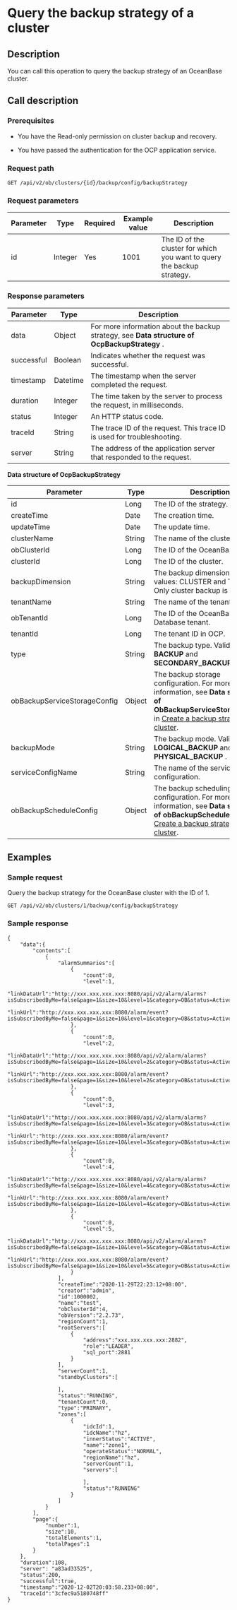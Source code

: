 Query the backup strategy of a cluster 
===========================================================



Description 
--------------------------------

You can call this operation to query the backup strategy of an OceanBase cluster.

Call description 
-------------------------------------

### Prerequisites 

* You have the Read-only permission on cluster backup and recovery.

  

* You have passed the authentication for the OCP application service.

  




### Request path 

`GET /api/v2/ob/clusters/{id}/backup/config/backupStrategy`

### Request parameters 



| Parameter |  Type   | Required | Example value |                              Description                               |
|-----------|---------|----------|---------------|------------------------------------------------------------------------|
| id        | Integer | Yes      | 1001          | The ID of the cluster for which you want to query the backup strategy. |



### Response parameters 



| Parameter  |   Type   |                                                  Description                                                  |
|------------|----------|---------------------------------------------------------------------------------------------------------------|
| data       | Object   | For more information about the backup strategy, see **Data structure of OcpBackupStrategy** . |
| successful | Boolean  | Indicates whether the request was successful.                                                                 |
| timestamp  | Datetime | The timestamp when the server completed the request.                                                          |
| duration   | Integer  | The time taken by the server to process the request, in milliseconds.                                         |
| status     | Integer  | An HTTP status code.                                                                                          |
| traceId    | String   | The trace ID of the request. This trace ID is used for troubleshooting.                                       |
| server     | String   | The address of the application server that responded to the request.                                          |



**Data structure of OcpBackupStrategy** 


|            Parameter            |  Type  |                                                                                               Description                                                                                                |
|---------------------------------|--------|----------------------------------------------------------------------------------------------------------------------------------------------------------------------------------------------------------|
| id                              | Long   | The ID of the strategy.                                                                                                                                                                                  |
| createTime                      | Date   | The creation time.                                                                                                                                                                                       |
| updateTime                      | Date   | The update time.                                                                                                                                                                                         |
| clusterName                     | String | The name of the cluster.                                                                                                                                                                                 |
| obClusterId                     | Long   | The ID of the OceanBase cluster.                                                                                                                                                                         |
| clusterId                       | Long   | The ID of the cluster.                                                                                                                                                                                   |
| backupDimension | String | The backup dimension. Valid values: CLUSTER and TENANT. Only cluster backup is supported.                                                                                                                |
| tenantName                      | String | The name of the tenant.                                                                                                                                                                                  |
| obTenantId                      | Long   | The ID of the OceanBase Database tenant.                                                                                                                                                                 |
| tenantId                        | Long   | The tenant ID in OCP.                                                                                                                                                                                    |
| type                            | String | The backup type. Valid values: **BACKUP** and **SECONDARY_BACKUP** .                                                                                                                                     |
| obBackupServiceStorageConfig    | Object | The backup storage configuration. For more information, see **Data structure of ObBackupServiceStorageConfig** in [Create a backup strategy for a cluster](../1600.backup-and-restoration-3/200.create-a-backup-policy-for-the-cluster-1.md). |
| backupMode      | String | The backup mode. Valid values: **LOGICAL_BACKUP** and **PHYSICAL_BACKUP** .                                                                                                                              |
| serviceConfigName               | String | The name of the service configuration.                                                                                                                                                                   |
| obBackupScheduleConfig          | Object | The backup scheduling configuration. For more information, see **Data structure of obBackupScheduleConfig** in [Create a backup strategy for a cluster](../1600.backup-and-restoration-3/200.create-a-backup-policy-for-the-cluster-1.md).    |



Examples 
-----------------------------

### Sample request 

Query the backup strategy for the OceanBase cluster with the ID of 1. 

`GET /api/v2/ob/clusters/1/backup/config/backupStrategy`

### Sample response 

```shell
{
    "data":{
        "contents":[
            {
                "alarmSummaries":[
                    {
                        "count":0,
                        "level":1,
                        "linkDataUrl":"http://xxx.xxx.xxx.xxx:8080/api/v2/alarm/alarms?isSubscribedByMe=false&page=1&size=10&level=1&category=OB&status=Active&obCluster=test",
                        "linkUrl":"http://xxx.xxx.xxx.xxx:8080/alarm/event?isSubscribedByMe=false&page=1&size=10&level=1&category=OB&status=Active&obCluster=test"
                    },
                    {
                        "count":0,
                        "level":2,
                        "linkDataUrl":"http://xxx.xxx.xxx.xxx:8080/api/v2/alarm/alarms?isSubscribedByMe=false&page=1&size=10&level=2&category=OB&status=Active&obCluster=test",
                        "linkUrl":"http://xxx.xxx.xxx.xxx:8080/alarm/event?isSubscribedByMe=false&page=1&size=10&level=2&category=OB&status=Active&obCluster=test"
                    },
                    {
                        "count":0,
                        "level":3,
                        "linkDataUrl":"http://xxx.xxx.xxx.xxx:8080/api/v2/alarm/alarms?isSubscribedByMe=false&page=1&size=10&level=3&category=OB&status=Active&obCluster=test",
                        "linkUrl":"http://xxx.xxx.xxx.xxx:8080/alarm/event?isSubscribedByMe=false&page=1&size=10&level=3&category=OB&status=Active&obCluster=test"
                    },
                    {
                        "count":0,
                        "level":4,
                        "linkDataUrl":"http://xxx.xxx.xxx.xxx:8080/api/v2/alarm/alarms?isSubscribedByMe=false&page=1&size=10&level=4&category=OB&status=Active&obCluster=test",
                        "linkUrl":"http://xxx.xxx.xxx.xxx:8080/alarm/event?isSubscribedByMe=false&page=1&size=10&level=4&category=OB&status=Active&obCluster=test"
                    },
                    {
                        "count":0,
                        "level":5,
                        "linkDataUrl":"http://xxx.xxx.xxx.xxx:8080/api/v2/alarm/alarms?isSubscribedByMe=false&page=1&size=10&level=5&category=OB&status=Active&obCluster=test",
                        "linkUrl":"http://xxx.xxx.xxx.xxx:8080/alarm/event?isSubscribedByMe=false&page=1&size=10&level=5&category=OB&status=Active&obCluster=test"
                    }
                ],
                "createTime":"2020-11-29T22:23:12+08:00",
                "creator":"admin",
                "id":1000002,
                "name":"test",
                "obClusterId":4,
                "obVersion":"2.2.73",
                "regionCount":1,
                "rootServers":[
                    {
                        "address":"xxx.xxx.xxx.xxx:2882",
                        "role":"LEADER",
                        "sql_port":2881
                    }
                ],
                "serverCount":1,
                "standbyClusters":[

                ],
                "status":"RUNNING",
                "tenantCount":0,
                "type":"PRIMARY",
                "zones":[
                    {
                        "idcId":1,
                        "idcName":"hz",
                        "innerStatus":"ACTIVE",
                        "name":"zone1",
                        "operateStatus":"NORMAL",
                        "regionName":"hz",
                        "serverCount":1,
                        "servers":[

                        ],
                        "status":"RUNNING"
                    }
                ]
            }
        ],
        "page":{
            "number":1,
            "size":10,
            "totalElements":1,
            "totalPages":1
        }
    },
    "duration":108,
    "server": "a83ad33525",
    "status":200,
    "successful":true,
    "timestamp":"2020-12-02T20:03:58.233+08:00",
    "traceId":"3cfec9a5180748ff"
}
```


